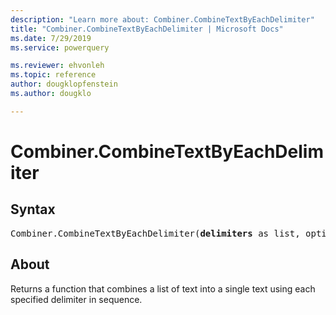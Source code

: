 ```yaml
---
description: "Learn more about: Combiner.CombineTextByEachDelimiter"
title: "Combiner.CombineTextByEachDelimiter | Microsoft Docs"
ms.date: 7/29/2019
ms.service: powerquery

ms.reviewer: ehvonleh
ms.topic: reference
author: dougklopfenstein
ms.author: dougklo

---
```

# Combiner.CombineTextByEachDelimiter

## Syntax

<pre>
Combiner.CombineTextByEachDelimiter(<b>delimiters</b> as list, optional <b>quoteStyle</b> as nullable number) as function  
</pre>  
  
## About  
Returns a function that combines a list of text into a single text using each specified delimiter in sequence.

